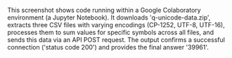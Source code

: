 This screenshot shows code running within a Google Colaboratory environment (a Jupyter Notebook). It downloads 'q-unicode-data.zip', extracts three CSV files with varying encodings (CP-1252, UTF-8, UTF-16), processes them to sum values for specific symbols across all files, and sends this data via an API POST request. The output confirms a successful connection ('status code 200') and provides the final answer '39961'.